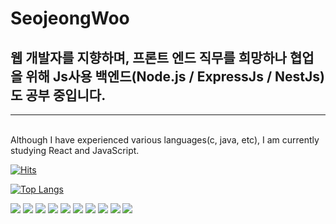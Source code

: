# SeojeongWoo
## 웹 개발자를 지향하며, 프론트 엔드 직무를 희망하나 협업을 위해 Js사용 백엔드(Node.js / ExpressJs / NestJs)도 공부 중입니다.

<hr/>
<br/>
Although I have experienced various languages(c, java, etc), I am currently studying React and JavaScript.



[![Hits](https://hits.seeyoufarm.com/api/count/incr/badge.svg?url=https%3A%2F%2Fgithub.com%2Fteapotsoup%2Fhit-counter&count_bg=%23399BCD&title_bg=%23AA9C9C&icon=&icon_color=%23E7E7E7&title=Hits&edge_flat=false)](https://hits.seeyoufarm.com)

[![Top Langs](https://github-readme-stats.vercel.app/api/top-langs/?username=teapotsoup&layout=compact)](https://github.com/teapotsoup/github-readme-stats)

<img src="https://img.shields.io/badge/javascript-F7DF1E?style=for-the-badge&logo=javascript&logoColor=black"> <img src="https://img.shields.io/badge/react-61DAFB?style=for-the-badge&logo=react&logoColor=white"/> <img src="https://img.shields.io/badge/html5-E34F26?style=for-the-badge&logo=html5&logoColor=white"/> <img src="https://img.shields.io/badge/css3-1572B6?style=for-the-badge&logo=css3&logoColor=white"/> <img src="https://img.shields.io/badge/bootstrap-7952B3?style=for-the-badge&logo=bootstrap&logoColor=white"/> <img src="https://img.shields.io/badge/nestjs-E0234E?style=for-the-badge&logo=nestjs&logoColor=white"/>
<img src="https://img.shields.io/badge/mongodb-13AA52?style=for-the-badge&logo=mongodb&logoColor=white"/> <img src="https://img.shields.io/badge/postgresql-32648D?style=for-the-badge&logo=postgresql&logoColor=white"/> <img src="https://img.shields.io/badge/expressjs-026E00?style=for-the-badge&logo=expressjs&logoColor=white"/>
 <img src="https://img.shields.io/badge/nodejs-026E00?style=for-the-badge&logo=nodejs&logoColor=white"/>



